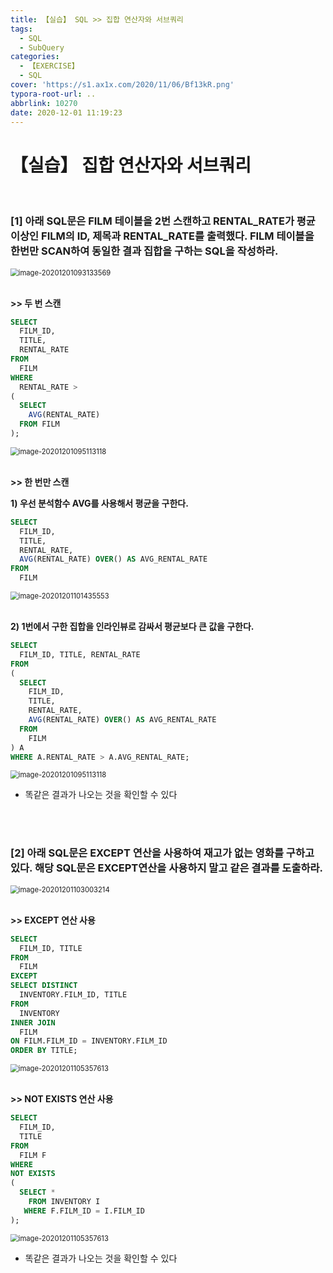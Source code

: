 ```yaml
---
title: 【실습】 SQL >> 집합 연산자와 서브쿼리
tags:
  - SQL
  - SubQuery
categories:
  - 【EXERCISE】
  - SQL
cover: 'https://s1.ax1x.com/2020/11/06/Bf13kR.png'
typora-root-url: ..
abbrlink: 10270
date: 2020-12-01 11:19:23
---
```


# 【실습】 집합 연산자와 서브쿼리

<br />

### **[1] 아래 SQL문은 FILM 테이블을 2번 스캔하고 RENTAL_RATE가 평균 이상인 FILM의 ID, 제목과 RENTAL_RATE를 출력했다. FILM 테이블을 한번만 SCAN하여 동일한 결과 집합을 구하는 SQL을 작성하라.**

<img src="/images/E-SQL-Aggregate-and-SubQuery/image-20201201093133569.png" alt="image-20201201093133569" style="zoom:80%;" />

<br />

<br />

**\>> 두 번 스캔**

```SQL
SELECT
  FILM_ID,
  TITLE,
  RENTAL_RATE
FROM  
  FILM
WHERE 
  RENTAL_RATE >
(
  SELECT
    AVG(RENTAL_RATE)
  FROM FILM
);
```

<img src="/images/E-SQL-Aggregate-and-SubQuery/image-20201201095113118.png" alt="image-20201201095113118" style="zoom:80%;" />

<br />

<br />

**\>> 한 번만 스캔**

**1) 우선 분석함수 AVG를 사용해서 평균을 구한다.**

```SQL
SELECT
  FILM_ID,
  TITLE,
  RENTAL_RATE,
  AVG(RENTAL_RATE) OVER() AS AVG_RENTAL_RATE
FROM
  FILM
```

<img src="/images/E-SQL-Aggregate-and-SubQuery/image-20201201101435553.png" alt="image-20201201101435553" style="zoom:80%;" />

<br />

<br />

**2) 1번에서 구한 집합을 인라인뷰로 감싸서 평균보다 큰 값을 구한다.**

```SQL
SELECT
  FILM_ID, TITLE, RENTAL_RATE
FROM
(
  SELECT
    FILM_ID,
    TITLE,
    RENTAL_RATE,
    AVG(RENTAL_RATE) OVER() AS AVG_RENTAL_RATE
  FROM
    FILM
) A
WHERE A.RENTAL_RATE > A.AVG_RENTAL_RATE; 
```

<img src="/images/E-SQL-Aggregate-and-SubQuery/image-20201201095113118.png" alt="image-20201201095113118" style="zoom:80%;" />

<br />

* 똑같은 결과가 나오는 것을 확인할 수 있다

<br />

<br />

### **[2] 아래 SQL문은 EXCEPT 연산을 사용하여 재고가 없는 영화를 구하고 있다. 해당 SQL문은 EXCEPT연산을 사용하지 말고 같은 결과를 도출하라.**

<img src="/images/E-SQL-Aggregate-and-SubQuery/image-20201201103003214.png" alt="image-20201201103003214" style="zoom:80%;" />

<br />

<br />

**\>> EXCEPT 연산 사용**

```SQL
SELECT
  FILM_ID, TITLE
FROM
  FILM
EXCEPT
SELECT DISTINCT
  INVENTORY.FILM_ID, TITLE
FROM
  INVENTORY
INNER JOIN
  FILM
ON FILM.FILM_ID = INVENTORY.FILM_ID
ORDER BY TITLE;
```

<img src="/images/E-SQL-Aggregate-and-SubQuery/image-20201201105357613.png" alt="image-20201201105357613" style="zoom:80%;" />

<br />

<br />

**\>> NOT EXISTS 연산 사용**

```SQL
SELECT 
  FILM_ID, 
  TITLE
FROM 
  FILM F
WHERE 
NOT EXISTS 
(
  SELECT *
    FROM INVENTORY I
   WHERE F.FILM_ID = I.FILM_ID
);
```

<img src="/images/E-SQL-Aggregate-and-SubQuery/image-20201201105357613.png" alt="image-20201201105357613" style="zoom:80%;" />

<br />

* 똑같은 결과가 나오는 것을 확인할 수 있다

<br />

<br />